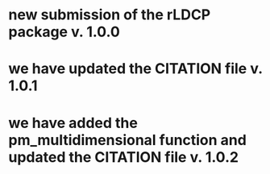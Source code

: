 # new submission of the rLDCP package v. 1.0.0 
# we have updated the CITATION file v. 1.0.1
# we have added the pm_multidimensional function and updated the CITATION file v. 1.0.2
